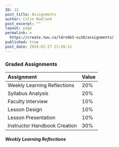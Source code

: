 ```yaml
---
ID: 12
post_title: Assignments
author: Colin Madland
post_excerpt: ""
layout: page
permalink: >
  https://create.twu.ca/ldrs663-su18/assignments/
published: true
post_date: 2018-02-27 21:49:11
---
```

### Graded Assignments

|Assignment|Value|
|:---|:---|
|Weekly Learning Reflections| 20%|
|Syllabus Analysis|20%|
|Faculty Interview   | 10%  |
|Lesson Design|10%|
|Lesson Presentation|10%|
|Instructor Handbook Creation| 30%|

##### Weekly Learning Reflections